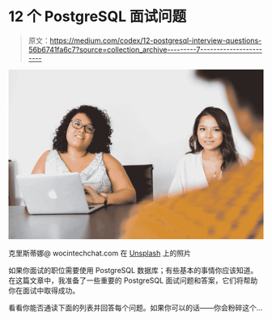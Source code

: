# 12 个 PostgreSQL 面试问题

> 原文：<https://medium.com/codex/12-postgresql-interview-questions-56b6741fa6c7?source=collection_archive---------7----------------------->

![](img/96d7a066697616e8bf7c743e562ab657.png)

克里斯蒂娜@ wocintechchat.com 在 [Unsplash](https://unsplash.com/s/photos/interview?utm_source=unsplash&utm_medium=referral&utm_content=creditCopyText) 上的照片

如果你面试的职位需要使用 PostgreSQL 数据库；有些基本的事情你应该知道。在这篇文章中，我准备了一些重要的 PostgreSQL 面试问题和答案，它们将帮助你在面试中取得成功。

看看你能否通读下面的列表并回答每个问题。如果你可以的话——你会粉碎这个…